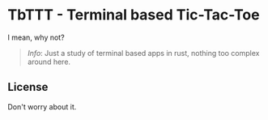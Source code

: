 # TbTTT - Terminal based Tic-Tac-Toe

I mean, why not?

> *Info*: Just a study of terminal based apps in rust, nothing too complex around here.

## License

Don't worry about it.
